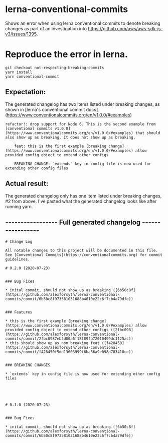 # lerna-conventional-commits
Shows an error when using lerna conventional commits to denote breaking changes as part of an investigation into https://github.com/aws/aws-sdk-js-v3/issues/1395.

# Reproduce the error in lerna.
 
```
git checkout not-respecting-breaking-commits
yarn install
yarn conventional-commit
```

## Expectation:  
The generated changelog has two items listed under breaking changes, as shown in [lerna's conventional commit docs] (https://www.conventionalcommits.org/en/v1.0.0/#examples)
 
```
refactor!: drop support for Node 6. This is the second example from [conventional commits v1.0.0](https://www.conventionalcommits.org/en/v1.0.0/#examples) that should also show up as breaking. It does not show up as breaking.
```
 
```
    feat: this is the first example [breaking change](https://www.conventionalcommits.org/en/v1.0.0/#examples) allow provided config object to extend other configs
    
    BREAKING CHANGE: `extends` key in config file is now used for extending other config files
```

## Actual result: 
The generated changelog only has one item listed under breaking changes, #2 from above. I've pasted what the generated changelog looks like after running yarn.



## ----------------- Full generated changelog -----------------
```
# Change Log

All notable changes to this project will be documented in this file.
See [Conventional Commits](https://conventionalcommits.org) for commit guidelines.

# 0.2.0 (2020-07-23)


### Bug Fixes

* inital commit, should not show up as breaking ([6b50c8f](https://github.com/alexforsyth/lerna-conventional-commits/commit/6b50c8f973581031688b4610e22c6f7cb4a79dfe))


### Features

* this is the first example [breaking change](https://www.conventionalcommits.org/en/v1.0.0/#examples) allow provided config object to extend other configs ([2fbc098](https://github.com/alexforsyth/lerna-conventional-commits/commit/2fbc0987eb2d80a6f18f89fb72010499dc1125ac))
* this should show up as non breaking feat ([f428450](https://github.com/alexforsyth/lerna-conventional-commits/commit/f428450f5dd13603999f6ba86a9e098d783410ce))


### BREAKING CHANGES

* `extends` key in config file is now used for extending other config files





# 0.1.0 (2020-07-23)


### Bug Fixes

* inital commit, should not show up as breaking ([6b50c8f](https://github.com/alexforsyth/lerna-conventional-commits/commit/6b50c8f973581031688b4610e22c6f7cb4a79dfe))

```
